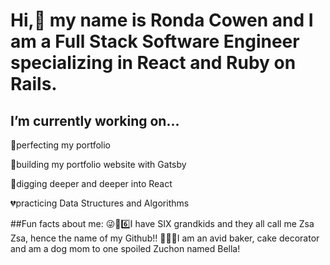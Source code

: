 # Hi,👋 my name is Ronda Cowen and I am a Full Stack Software Engineer specializing in React and Ruby on Rails. 


## I’m currently working on...

💜perfecting my portfolio

💙building my portfolio website with Gatsby 

🧡digging deeper and deeper into React

💔practicing Data Structures and Algorithms

##Fun facts about me: 
😜👶6️⃣I have SIX grandkids and they all call me Zsa Zsa, hence the name of my Github!!
🎂🍰🐩I am an avid baker, cake decorator and am a dog mom to one spoiled Zuchon named Bella!
